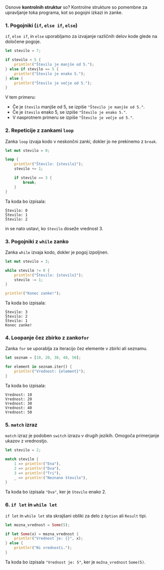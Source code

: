 Osnove **kontrolnih struktur** so? Kontrolne strukture so pomembne za upravljanje toka programa, kot so pogojni izkazi in zanke.

### 1. Pogojniki (`if`, `else if`, `else`)

`if`, `else if`, in `else` uporabljamo za izvajanje različnih delov kode glede na določene pogoje.

```rust
let stevilo = 7;

if stevilo < 5 {
    println!("Število je manjše od 5.");
} else if stevilo == 5 {
    println!("Število je enako 5.");
} else {
    println!("Število je večje od 5.");
}
```

V tem primeru:
- Če je `število` manjše od 5, se izpiše `"Število je manjše od 5."`.
- Če je `število` enako 5, se izpiše `"Število je enako 5."`.
- V nasprotnem primeru se izpiše `"Število je večje od 5."`.

### 2. Repeticije z zankami `loop`

Zanka `loop` izvaja kodo v neskončni zanki, dokler jo ne prekinemo z `break`.

```rust
let mut stevilo = 0;

loop {
    println!("Število: {stevilo}");
    stevilo += 1;

    if stevilo == 3 {
        break;
    }
}
```

Ta koda bo izpisala:
```
Število: 0
Število: 1
Število: 2
```
in se nato ustavi, ko `število` doseže vrednost 3.

### 3. Pogojniki z `while` zanko

Zanka `while` izvaja kodo, dokler je pogoj izpoljnen.

```rust
let mut stevilo = 3;

while stevilo != 0 {
    println!("Število: {stevilo}");
    stevilo -= 1;
}

println!("Konec zanke!");
```

Ta koda bo izpisala:
```
Število: 3
Število: 2
Število: 1
Konec zanke!
```

### 4. Loopanje čez zbirko z zanko`for`

Zanka `for` se uporablja za iteracijo čez elemente v zbirki ali seznamu.

```rust
let seznam = [10, 20, 30, 40, 50];

for element in seznam.iter() {
    println!("Vrednost: {element}");
}
```

Ta koda bo izpisala:
```
Vrednost: 10
Vrednost: 20
Vrednost: 30
Vrednost: 40
Vrednost: 50
```

### 5. `match` izraz

`match` izraz je podoben `switch` izrazu v drugih jezikih. Omogoča primerjanje ukazov z vrednostjo.

```rust
let stevilo = 2;

match stevilo {
    1 => println!("Ena"),
    2 => println!("Dva"),
    3 => println!("Tri"),
    _ => println!("Neznano število"),
}
```

Ta koda bo izpisala `"Dva"`, ker je `število` enako 2.

### 6. `if let` in `while let`

`if let` in `while let` sta skrajšani obliki za delo z `Option` ali `Result` tipi.

```rust
let mozna_vrednost = Some(5);

if let Some(x) = mozna_vrednost {
    println!("Vrednost je: {}", x);
} else {
    println!("Ni vrednosti.");
}
```

Ta koda bo izpisala `"Vrednost je: 5"`, ker je `možna_vrednost` `Some(5)`.
